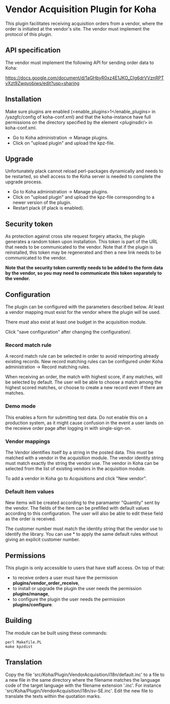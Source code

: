 # Vendor Acquisition Plugin for Koha

This plugin facilitates receiving acquisition orders from a vendor,
where the order is initiated at the vendor's site.  The vendor must
implement the protocol of this plugin.

## API specification

The vendor must implement the following API for sending order data to Koha:

https://docs.google.com/document/d/1aGHbyR0xz4E1JKO_CIg6drVVznRPTvXzt9Zwqyobiws/edit?usp=sharing


## Installation

Make sure plugins are enabled (&lt;enable\_plugins&gt;1&lt;/enable\_plugins&gt; in
/yazgfc/config of koha-conf.xml) and that the koha-instance have full
permissions on the directory specified by the element &lt;pluginsdir/&gt; in
koha-conf.xml.

* Go to Koha administration -> Manage plugins.
* Click on "upload plugin" and upload the kpz-file.

## Upgrade

Unfortunately plack cannot reload perl-packages dynamically and needs
to be restarted, so shell access to the Koha server is needed to
complete the upgrade process.

* Go to Koha administration -> Manage plugins.
* Click on "upload plugin" and upload the kpz-file corresponding to a
  newer version of the plugin.
* Restart plack (if plack is enabled).

## Security token

As protection against cross site request forgery attacks, the plugin
generates a random token upon installation.  This token is part of the
URL that needs to be communicated to the vendor.  Note that if the
plugin is reinstalled, this token may be regenerated and then a new
link needs to be communicated to the vendor.

**Note that the security token currently needs to be added to the form
data by the vendor, so you may need to communicate this token
separately to the vendor.**

## Configuration

The plugin can be configured with the parameters described below.  At
least a vendor mapping must exist for the vendor where the plugin will
be used.

There must also exist at least one budget in the acquisition module.

Click "save configuration" after changing the configuration/.

### Record match rule

A record match rule can be selected in order to avoid reimporting
already existing records.  New record matching rules can be configured
under Koha administration -> Record matching rules.

When receiving an order, the match with highest score, if any matches,
will be selected by default.  The user will be able to choose a
match among the highest scored matches, or choose to create a new
record even if there are matches.

### Demo mode

This enables a form for submitting test data.  Do not enable this on a
production system, as it might cause confusion in the event a user
lands on the receieve order page after logging in with single-sign-on.


### Vendor mappings

The Vendor identifies itself by a string in the posted data.  This
must be matched with a vendor in the acquisition module.  The vendor
identity string must match exactly the string the vendor use.  The
vendor in Koha can be selected from the list of existing vendors in
the acquisition module.


To add a vendor in Koha go to Acquisitions and click "New vendor".

### Default item values

New items will be created according to the paramaeter "Quantity" sent
by the vendor.  The fields of the item can be prefilled with default
values according to this configuration.  The user will also be able to
edit these field as the order is received.

The customer number must match the identity string that the vendor use
to identify the library.  You can use * to apply the same default
rules without giving an explicit customer number.

## Permissions

This plugin is only accessible to users that have staff access.  On top of that:

- to receive orders a user must have the permission **plugins/vendor_order_receive**,
- to install or upgrade the plugin the user needs the permission **plugins/manage**,
- to configure the plugin the user needs the permission **plugins/configure**.

## Building

The module can be built using these commands:

    perl Makefile.PL
    make kpzdist

## Translation

Copy the file 'src/Koha/Plugin/VendorAcquisition/i18n/default.inc' to
a file to a new file in the same directory where the filename matches
the language code of the target language with the filename extension
'.inc'. For instance
'src/Koha/Plugin/VendorAcquisition/i18n/sv-SE.inc'.  Edit the new file
to translate the texts within the quotation marks.
